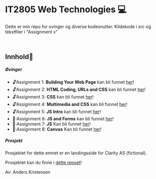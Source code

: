 # IT2805 Web Technologies :computer:

Dette er min repo for ovinger og diverse kodesnutter. Kildekode i src og tekstfiler i "Assignment x"

<br>


## Innhold:notebook_with_decorative_cover:

##### Øvinger  
- :unlock:Assignment 1: **Building Your Web Page** kan bli funnet [her](https://github.com/anderszk/IT2805-Assignments/tree/master/Assignment%201)!<br>
- :unlock:Assignment 2: **HTML Coding, URLs and CSS** kan bli funnet [her](https://github.com/anderszk/IT2805-Assignments/tree/master/Assignment%202)!<br>
- :unlock:Assignment 3: **CSS** kan bli funnet [her](https://github.com/anderszk/IT2805-Assignments/tree/master/Assignment%203)!<br>
- :unlock:Assignment 4: **Multimedia and CSS** kan bli funnet [her](https://github.com/anderszk/IT2805-Assignments/tree/master/Assignment%204)!<br>
- :unlock:Assignment 5: **JS Intro** kan bli funnet [her](https://github.com/anderszk/IT2805-Assignments/tree/master/Assignment%205)!<br>
- 🔐:Assignment 6: **JS and Forms** kan bli funnet [her]()!<br>
- 🔐:Assignment 7: **JS** Kan bli funnet [her]()!<br>
- 🔐:Assignment 8: **Canvas** Kan bli funnet [her]()!<br>

##### Prosjekt
Prosjektet for dette emnet er en landingsside for Clarity AS (fictional).

Prosjektet kan du finne i [dette repoet](https://github.com/anderszk/IT2805-Project)!

Av: Anders Kristensen
